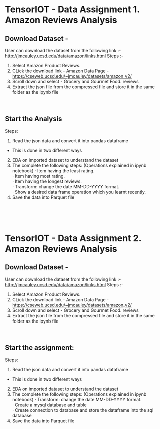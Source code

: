 # TensorIOT - Data Assignment 1. Amazon Reviews Analysis </br>

## Download Dataset - </br>
User can download the dataset from the following link :- http://jmcauley.ucsd.edu/data/amazon/links.html
Steps :-</br>
1) Select Amazon Product Reviews.</br>
2) CLick the download link - Amazon Data Page - <link>https://cseweb.ucsd.edu/~jmcauley/datasets/amazon_v2/</link></br>
3) Scroll down and select - Grocery and Gourmet Food. <link>reviews</link>
4) Extract the json file from the compressed file and store it in the same folder as the ipynb file</br></br></br>

## Start the Analysis</br>
Steps:
1) Read the json data and convert it into pandas dataframe
  - This is done in two different ways
2) EDA on imported dataset to understand the dataset
3) The complete the following steps: (Operations explained in ipynb notebook)
  ·         Item having the least rating.</br>
  ·         Item having most rating.</br>
  ·         Item having the longest reviews.</br>
  ·         Transform: change the date MM-DD-YYYY format.</br>
  ·         Show a desired data frame operation which you learnt recently.</br>
4) Save the data into Parquet file</br>

</br></br></br>

# TensorIOT - Data Assignment 2. Amazon Reviews Analysis </br>
## Download Dataset - </br>
User can download the dataset from the following link :- http://jmcauley.ucsd.edu/data/amazon/links.html
Steps :-</br>
1) Select Amazon Product Reviews.</br>
2) CLick the download link - Amazon Data Page - <link>https://cseweb.ucsd.edu/~jmcauley/datasets/amazon_v2/</link></br>
3) Scroll down and select - Grocery and Gourmet Food. <link>reviews</link>
4) Extract the json file from the compressed file and store it in the same folder as the ipynb file</br></br></br>

## Start the assignment:</br>
Steps:
1) Read the json data and convert it into pandas dataframe
  - This is done in two different ways
2) EDA on imported dataset to understand the dataset
3) The complete the following steps: (Operations explained in ipynb notebook)
  ·         Transform: change the date MM-DD-YYYY format.</br>
  ·         Create a mysql database and table</br>
  ·         Create connection to database and store the dataframe into the sql database</br>
4) Save the data into Parquet file</br>
